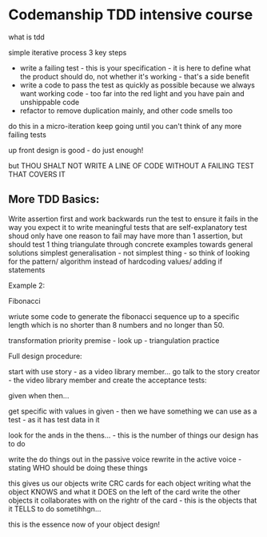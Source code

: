Codemanship TDD intensive course
================================

  what is tdd

  simple iterative process 3 key steps

   * write a failing test - this is your specification - it is here to define what the product should do, not whether it's working - that's a side benefit
  * write a code to pass the test as quickly as possible because we always want working code - too far into the red light and you have pain and unshippable code 
 * refactor to remove duplication mainly, and other code smells too

do this in a micro-iteration
keep going until you can't think of any more failing tests

up front design is good - do just enough!

but THOU SHALT NOT WRITE A LINE OF CODE WITHOUT A FAILING TEST THAT COVERS IT

More TDD Basics:
----------------
Write assertion first and work backwards
run the test to ensure it fails in the way you expect it to
write meaningful tests that are self-explanatory
test shoud only have one reason to fail
 may have more than 1 assertion, but should test 1 thing
triangulate through concrete examples towards general solutions
simplest generalisation - not simplest thing - so think of looking for the pattern/ algorithm instead of hardcoding values/ adding if statements


Example 2:

Fibonacci

wriute some code to generate the fibonacci sequence up to a specific length which is no shorter than 8 numbers and no longer than 50.

transformation priority premise - look up - triangulation practice



Full design procedure:

start with use story - as a video library member...
go talk to the story creator - the video library member and create the acceptance tests:

given when then...

get specific with values in given - then we have something we can use as a test - as it has test data in it

look for the ands in the thens... - this is the number of things our design has to do

write the do things out in the passive voice
rewrite in the active voice - stating WHO should be doing these things

this gives us our objects
write CRC cards for each object writing what the object KNOWS and what it DOES on the left of the card
write the other objects it collaborates with on the rightr of the card - this is the objects that it TELLS to do sometihhgn...

this is the essence now of your object design!

